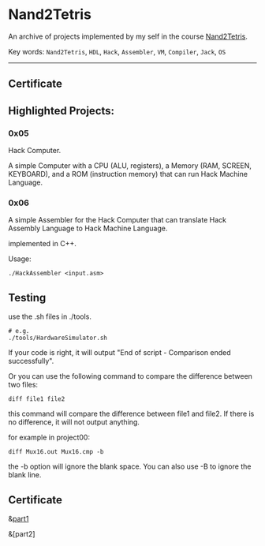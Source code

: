 # Nand2Tetris

An archive of projects implemented by my self in the course [Nand2Tetris](https://www.nand2tetris.org/).

Key words: `Nand2Tetris`, `HDL`, `Hack`, `Assembler`, `VM`, `Compiler`, `Jack`, `OS`

---

## Certificate

## Highlighted Projects:

### 0x05

Hack Computer. 

A simple Computer with a CPU (ALU, registers), a Memory (RAM, SCREEN, KEYBOARD), and a ROM (instruction memory) that can run Hack Machine Language.

### 0x06

A simple Assembler for the Hack Computer that can translate Hack Assembly Language to Hack Machine Language.

implemented in C++.

Usage:

```shell
./HackAssembler <input.asm>
```

## Testing

use the .sh files in ./tools.

```shell
# e.g.
./tools/HardwareSimulator.sh
```


If your code is right, it will output "End of script - Comparison ended successfully".

Or you can use the following command to compare the difference between two files:

```shell
diff file1 file2
```

this command will compare the difference between file1 and file2. If there is no difference, it will not output anything.

for example in project00:

```shell
diff Mux16.out Mux16.cmp -b 
```

the -b option will ignore the blank space. You can also use -B to ignore the blank line.

## Certificate

&[part1](https://www.coursera.org/account/accomplishments/certificate/FCFZFL9FEVYG)

&[part2]